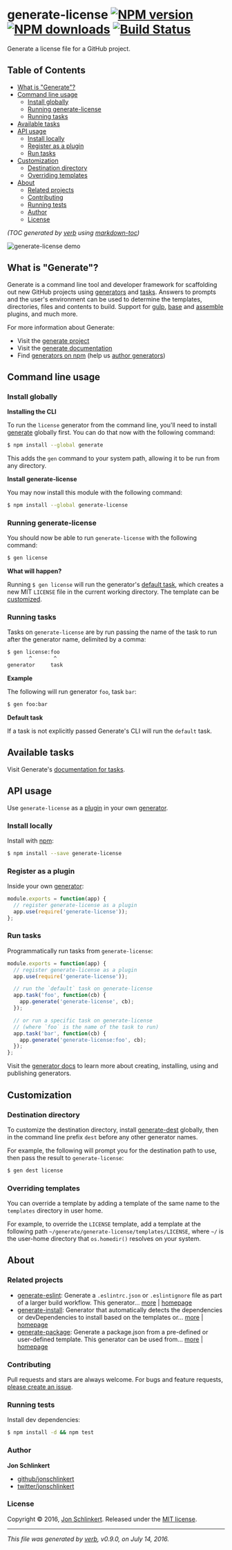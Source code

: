 # generate-license [![NPM version](https://img.shields.io/npm/v/generate-license.svg?style=flat)](https://www.npmjs.com/package/generate-license) [![NPM downloads](https://img.shields.io/npm/dm/generate-license.svg?style=flat)](https://npmjs.org/package/generate-license) [![Build Status](https://img.shields.io/travis/generate/generate-license.svg?style=flat)](https://travis-ci.org/generate/generate-license)

Generate a license file for a GitHub project.

## Table of Contents

- [What is "Generate"?](#what-is-generate)
- [Command line usage](#command-line-usage)
  * [Install globally](#install-globally)
  * [Running generate-license](#running-generate-license)
  * [Running tasks](#running-tasks)
- [Available tasks](#available-tasks)
- [API usage](#api-usage)
  * [Install locally](#install-locally)
  * [Register as a plugin](#register-as-a-plugin)
  * [Run tasks](#run-tasks)
- [Customization](#customization)
  * [Destination directory](#destination-directory)
  * [Overriding templates](#overriding-templates)
- [About](#about)
  * [Related projects](#related-projects)
  * [Contributing](#contributing)
  * [Running tests](#running-tests)
  * [Author](#author)
  * [License](#license)

_(TOC generated by [verb](https://github.com/verbose/verb) using [markdown-toc](https://github.com/jonschlinkert/markdown-toc))_

![generate-license demo](https://raw.githubusercontent.com/generate/generate-license/master/demo.gif)

## What is "Generate"?

Generate is a command line tool and developer framework for scaffolding out new GitHub projects using [generators](https://github.com/generate/generate/blob/master/docs/generators.md) and [tasks](https://github.com/generate/generate/blob/master/docs/tasks.md). Answers to prompts and the user's environment can be used to determine the templates, directories, files and contents to build. Support for [gulp](http://gulpjs.com), [base](https://github.com/node-base/base) and [assemble](https://github.com/assemble/assemble) plugins, and much more.

For more information about Generate:

* Visit the [generate project](https://github.com/generate/generate)
* Visit the [generate documentation](https://github.com/generate/generate/blob/master/docs/)
* Find [generators on npm](https://www.npmjs.com/browse/keyword/generate-generator) (help us [author generators](https://github.com/generate/generate/blob/master/docs/micro-generators.md))

## Command line usage

### Install globally

**Installing the CLI**

To run the `license` generator from the command line, you'll need to install [generate](https://github.com/generate/generate) globally first. You can do that now with the following command:

```sh
$ npm install --global generate
```

This adds the `gen` command to your system path, allowing it to be run from any directory.

**Install generate-license**

You may now install this module with the following command:

```sh
$ npm install --global generate-license
```

### Running generate-license

You should now be able to run `generate-license` with the following command:

```js
$ gen license
```

**What will happen?**

Running `$ gen license` will run the generator's [default task](#licensedefault), which creates a new MIT `LICENSE` file in the current working directory. The template can be [customized](#customization).

### Running tasks

Tasks on `generate-license` are by run passing the name of the task to run after the generator name, delimited by a comma:

```sh
$ gen license:foo
       ^       ^
generator     task
```

**Example**

The following will run generator `foo`, task `bar`:

```sh
$ gen foo:bar
```

**Default task**

If a task is not explicitly passed Generate's CLI will run the `default` task.

## Available tasks

Visit Generate's [documentation for tasks](https://github.com/generate/generate/blob/master/docs/tasks.md).

## API usage

Use `generate-license` as a [plugin](https://github.com/generate/generate/blob/master/docs/plugins.md) in your own [generator](https://github.com/generate/generate/blob/master/docs/generators.md).

### Install locally

Install with [npm](https://www.npmjs.com/):

```sh
$ npm install --save generate-license
```

### Register as a plugin

Inside your own [generator](https://github.com/generate/generate/blob/master/docs/generators.md):

```js
module.exports = function(app) {
  // register generate-license as a plugin
  app.use(require('generate-license'));
};
```

### Run tasks

Programmatically run tasks from `generate-license`:

```js
module.exports = function(app) {
  // register generate-license as a plugin
  app.use(require('generate-license'));

  // run the `default` task on generate-license
  app.task('foo', function(cb) {
    app.generate('generate-license', cb);
  });

  // or run a specific task on generate-license 
  // (where `foo` is the name of the task to run)
  app.task('bar', function(cb) {
    app.generate('generate-license:foo', cb);
  });
};
```

Visit the [generator docs](https://github.com/generate/generate/blob/master/docs/generators.md) to learn more about creating, installing, using and publishing generators.

## Customization

### Destination directory

To customize the destination directory, install [generate-dest](https://github.com/generate/generate-dest) globally, then in the command line prefix `dest` before any other generator names.

For example, the following will prompt you for the destination path to use, then pass the result to `generate-license`:

```sh
$ gen dest license
```

### Overriding templates

You can override a template by adding a template of the same name to the `templates` directory in user home.

For example, to override the `LICENSE` template, add a template at the following path `~/generate/generate-license/templates/LICENSE`, where `~/` is the user-home directory that `os.homedir()` resolves  on your system.

## About

### Related projects

* [generate-eslint](https://www.npmjs.com/package/generate-eslint): Generate a `.eslintrc.json` or `.eslintignore` file as part of a larger build workflow. This generator… [more](https://github.com/generate/generate-eslint) | [homepage](https://github.com/generate/generate-eslint "Generate a `.eslintrc.json` or `.eslintignore` file as part of a larger build workflow. This generator can be used as a sub-generator or plugin inside other generators.")
* [generate-install](https://www.npmjs.com/package/generate-install): Generator that automatically detects the dependencies or devDependencies to install based on the templates or… [more](https://github.com/generate/generate-install) | [homepage](https://github.com/generate/generate-install "Generator that automatically detects the dependencies or devDependencies to install based on the templates or includes that are dynamically used by your generator. This can be used as a sub-generator or plugin in your own generator.")
* [generate-package](https://www.npmjs.com/package/generate-package): Generate a package.json from a pre-defined or user-defined template. This generator can be used from… [more](https://github.com/generate/generate-package) | [homepage](https://github.com/generate/generate-package "Generate a package.json from a pre-defined or user-defined template. This generator can be used from the command line when globally installed, or as a plugin or sub-generator in your own generator.")

### Contributing

Pull requests and stars are always welcome. For bugs and feature requests, [please create an issue](../../issues/new).

### Running tests

Install dev dependencies:

```sh
$ npm install -d && npm test
```

### Author

**Jon Schlinkert**

* [github/jonschlinkert](https://github.com/jonschlinkert)
* [twitter/jonschlinkert](http://twitter.com/jonschlinkert)

### License

Copyright © 2016, [Jon Schlinkert](https://github.com/jonschlinkert).
Released under the [MIT license](https://github.com/generate/generate-license/blob/master/LICENSE).

***

_This file was generated by [verb](https://github.com/verbose/verb), v0.9.0, on July 14, 2016._
